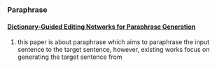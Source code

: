 ### Paraphrase

#### [Dictionary-Guided Editing Networks for Paraphrase Generation](https://arxiv.org/abs/1806.08077)
  1. this paper is about paraphrase which aims to paraphrase the input sentence to the target sentence, however, existing works focus on generating the target sentence from 

